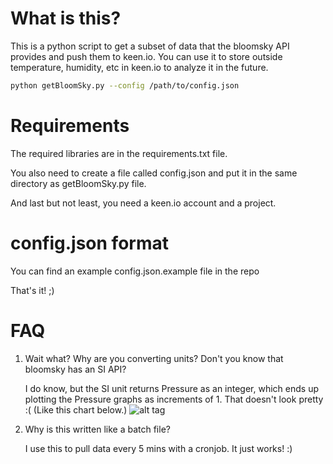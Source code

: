 # What is this?
This is a python script to get a subset of data that the bloomsky API provides and push them to keen.io. You can use it to store outside temperature, humidity, etc in keen.io to analyze it in the future.

```bash
python getBloomSky.py --config /path/to/config.json
```

# Requirements

The required libraries are in the requirements.txt file.

You also need to create a file called config.json and put it in the same directory as getBloomSky.py file.

And last but not least, you need a keen.io account and a project.

# config.json format

You can find an example config.json.example file in the repo

That's it! ;)

# FAQ

1. Wait what? Why are you converting units? Don't you know that bloomsky has an SI API?

   I do know, but the SI unit returns Pressure as an integer, which ends up plotting the Pressure graphs as increments of 1. That doesn't look pretty :( (Like this chart below.)
![alt tag](http://i.imgur.com/xaCj9vsl.png)

2. Why is this written like a batch file?

   I use this to pull data every 5 mins with a cronjob. It just works! :) 
